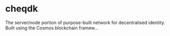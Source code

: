 # cheqdk
The server/node portion of purpose-built network for decentralised identity. Built using the Cosmos blockchain framew…
